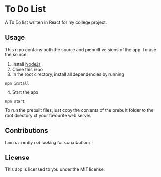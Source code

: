 # To Do List

A To Do list written in React for my college project.

## Usage

This repo contains both the source and prebuilt versions of the app. To use the source:
1. Install [Node.js](https://nodejs.org/en/download)
2. Clone this repo
3. In the root directory, install all dependencies by running
```
npm install
```
4. Start the app
```
npm start
```

To run the prebuilt files, just copy the contents of the prebuilt folder to the root directory of your favourite web server.

## Contributions

I am currently not looking for contributions.

## License

This app is licensed to you under the MIT license.

